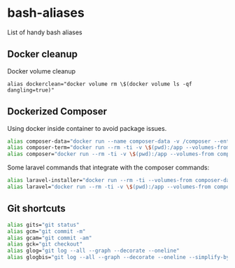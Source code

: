# bash-aliases
List of handy bash aliases

## Docker cleanup

Docker volume cleanup
```
alias dockerclean="docker volume rm \$(docker volume ls -qf dangling=true)"
```

## Dockerized Composer

Using docker inside container to avoid package issues.

```bash
alias composer-data="docker run --name composer-data -v /composer --entrypoint sh composer/composer:php5-alpine"
alias composer-term="docker run --rm -ti -v \$(pwd):/app --volumes-from composer-data --entrypoint sh composer/composer:php5-alpine"
alias composer="docker run --rm -ti -v \$(pwd):/app --volumes-from composer-data composer/composer:php5-alpine"
```

Some laravel commands that integrate with the composer commands:
```bash
alias laravel-installer="docker run --rm -ti --volumes-from composer-data composer/composer:php5-alpine global require \"laravel/installer\""
alias laravel="docker run --rm -ti -v \$(pwd):/app --volumes-from composer-data --entrypoint laravel composer/composer:php5-alpine"
```

## Git shortcuts

```bash
alias gits="git status"
alias gcm="git commit -m"
alias gcam="git commit -am"
alias gck="git checkout"
alias glog="git log --all --graph --decorate --oneline"
alias glogbis="git log --all --graph --decorate --oneline --simplify-by-decoration"
```

